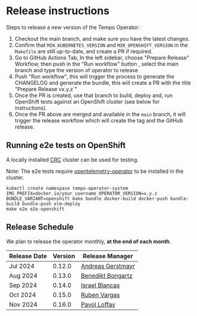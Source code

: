 # Release instructions

Steps to release a new version of the Tempo Operator:

1. Checkout the main branch, and make sure you have the latest changes.
1. Confirm that `MIN_KUBERNETES_VERSION` and `MIN_OPENSHIFT_VERSION` in the `Makefile` are still up-to-date, and create a PR if required.
1. Go to GitHub Actions Tab, In the left sidebar, choose "Prepare Release" Workflow, then push in the "Run workflow" button , select the main branch and type the version of operator to release
1. Push "Run workflow", this will trigger the process to generate the CHANGELOG and generate the bundle, this will create a PR with the title "Prepare Release vx.y.z`"
1. Once the PR is created, use that branch to build, deploy and, run OpenShift tests against an OpenShift cluster (see below for instructions).
1. Once the PR above are merged and available in the `main` branch, it will trigger the release workflow which will create the tag and the GitHub release.

## Running e2e tests on OpenShift
A locally installed [CRC](https://github.com/crc-org/crc) cluster can be used for testing.

Note: The e2e tests require [opentelemetry-operator](https://github.com/open-telemetry/opentelemetry-operator) to be installed in the cluster.

```
kubectl create namespace tempo-operator-system
IMG_PREFIX=docker.io/your_username OPERATOR_VERSION=x.y.z BUNDLE_VARIANT=openshift make bundle docker-build docker-push bundle-build bundle-push olm-deploy
make e2e e2e-openshift
```

## Release Schedule
We plan to release the operator monthly, **at the end of each month**.

| Release Date | Version | Release Manager                                          |
|--------------|---------| -------------------------------------------------------- |
| Jul 2024     | 0.12.0  | [Andreas Gerstmayr](https://github.com/andreasgerstmayr) |
| Aug 2024     | 0.13.0  | [Benedikt Bongartz](https://github.com/frzifus)          |
| Sep 2024     | 0.14.0  | [Israel Blancas](https://github.com/iblancasa)           |
| Oct 2024     | 0.15.0  | [Ruben Vargas](https://github.com/rubenvp8510)           |
| Nov 2024     | 0.16.0  | [Pavol Loffay](https://github.com/pavolloffay)           |
